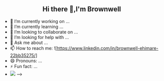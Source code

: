 <h2 align="center">Hi there 👋,I'm Brownwell</h2>

- 🔭 I’m currently working on ...
- 🌱 I’m currently learning ...
- 👯 I’m looking to collaborate on ...
- 🤔 I’m looking for help with ...
- 💬 Ask me about ...
- 📫 How to reach me: ![https://www.linkedin.com/in/brownwell-ehimare-22bb35275/]
- 😄 Pronouns: ...
- ⚡ Fun fact: ...
- ![](https://komarev.com/ghpvc/?username=your-github-username&label=PROFILE+VIEWS)
-->
